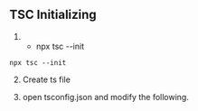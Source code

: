 ## TSC Initializing 

1. - npx tsc --init

``` 
npx tsc --init 
```

2. Create ts file 


3. open tsconfig.json and modify the following. 

```


```
